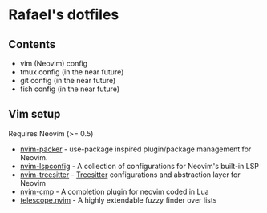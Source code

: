 # Rafael's dotfiles

## Contents
- vim (Neovim) config
- tmux config (in the near future)
- git config (in the near future)
- fish config (in the near future)

## Vim setup

Requires Neovim (>= 0.5)

- [nvim-packer](https://github.com/wbthomason/packer.nvim) - use-package inspired plugin/package management for Neovim.
- [nvim-lspconfig](https://github.com/neovim/nvim-lspconfig) - A collection of configurations for Neovim's built-in LSP
- [nvim-treesitter](https://github.com/nvim-treesitter/nvim-treesitter) - [Treesitter](https://github.com/tree-sitter/tree-sitter) configurations and abstraction layer for Neovim
- [nvim-cmp](https://github.com/hrsh7th/nvim-cmp) - A completion plugin for neovim coded in Lua
- [telescope.nvim](https://github.com/nvim-telescope/telescope.nvim) - A highly extendable fuzzy finder over lists
